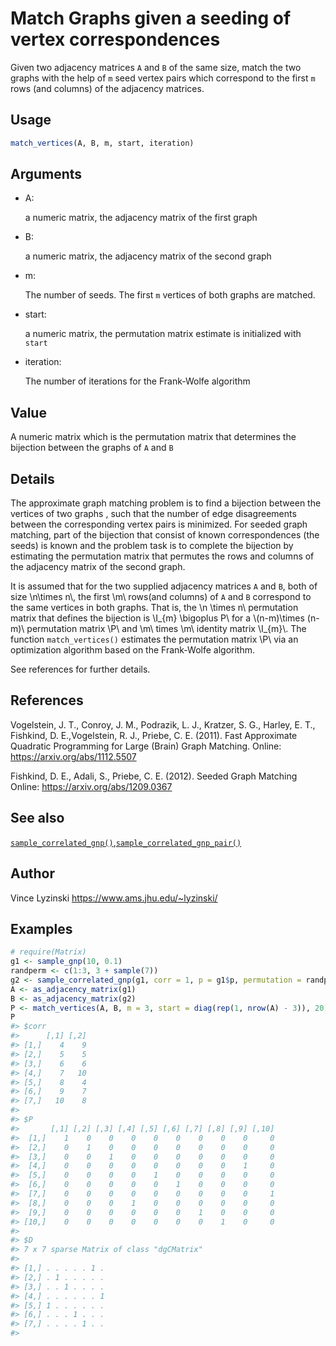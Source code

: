 # Match Graphs given a seeding of vertex correspondences

Given two adjacency matrices `A` and `B` of the same size, match the two
graphs with the help of `m` seed vertex pairs which correspond to the
first `m` rows (and columns) of the adjacency matrices.

## Usage

``` r
match_vertices(A, B, m, start, iteration)
```

## Arguments

- A:

  a numeric matrix, the adjacency matrix of the first graph

- B:

  a numeric matrix, the adjacency matrix of the second graph

- m:

  The number of seeds. The first `m` vertices of both graphs are
  matched.

- start:

  a numeric matrix, the permutation matrix estimate is initialized with
  `start`

- iteration:

  The number of iterations for the Frank-Wolfe algorithm

## Value

A numeric matrix which is the permutation matrix that determines the
bijection between the graphs of `A` and `B`

## Details

The approximate graph matching problem is to find a bijection between
the vertices of two graphs , such that the number of edge disagreements
between the corresponding vertex pairs is minimized. For seeded graph
matching, part of the bijection that consist of known correspondences
(the seeds) is known and the problem task is to complete the bijection
by estimating the permutation matrix that permutes the rows and columns
of the adjacency matrix of the second graph.

It is assumed that for the two supplied adjacency matrices `A` and `B`,
both of size \\n\times n\\, the first \\m\\ rows(and columns) of `A` and
`B` correspond to the same vertices in both graphs. That is, the \\n
\times n\\ permutation matrix that defines the bijection is \\I\_{m}
\bigoplus P\\ for a \\(n-m)\times (n-m)\\ permutation matrix \\P\\ and
\\m\\ times \\m\\ identity matrix \\I\_{m}\\. The function
`match_vertices()` estimates the permutation matrix \\P\\ via an
optimization algorithm based on the Frank-Wolfe algorithm.

See references for further details.

## References

Vogelstein, J. T., Conroy, J. M., Podrazik, L. J., Kratzer, S. G.,
Harley, E. T., Fishkind, D. E.,Vogelstein, R. J., Priebe, C. E. (2011).
Fast Approximate Quadratic Programming for Large (Brain) Graph Matching.
Online: <https://arxiv.org/abs/1112.5507>

Fishkind, D. E., Adali, S., Priebe, C. E. (2012). Seeded Graph Matching
Online: <https://arxiv.org/abs/1209.0367>

## See also

[`sample_correlated_gnp()`](https://r.igraph.org/reference/sample_correlated_gnp.md),[`sample_correlated_gnp_pair()`](https://r.igraph.org/reference/sample_correlated_gnp_pair.md)

## Author

Vince Lyzinski <https://www.ams.jhu.edu/~lyzinski/>

## Examples

``` r
# require(Matrix)
g1 <- sample_gnp(10, 0.1)
randperm <- c(1:3, 3 + sample(7))
g2 <- sample_correlated_gnp(g1, corr = 1, p = g1$p, permutation = randperm)
A <- as_adjacency_matrix(g1)
B <- as_adjacency_matrix(g2)
P <- match_vertices(A, B, m = 3, start = diag(rep(1, nrow(A) - 3)), 20)
P
#> $corr
#>      [,1] [,2]
#> [1,]    4    9
#> [2,]    5    5
#> [3,]    6    6
#> [4,]    7   10
#> [5,]    8    4
#> [6,]    9    7
#> [7,]   10    8
#> 
#> $P
#>       [,1] [,2] [,3] [,4] [,5] [,6] [,7] [,8] [,9] [,10]
#>  [1,]    1    0    0    0    0    0    0    0    0     0
#>  [2,]    0    1    0    0    0    0    0    0    0     0
#>  [3,]    0    0    1    0    0    0    0    0    0     0
#>  [4,]    0    0    0    0    0    0    0    0    1     0
#>  [5,]    0    0    0    0    1    0    0    0    0     0
#>  [6,]    0    0    0    0    0    1    0    0    0     0
#>  [7,]    0    0    0    0    0    0    0    0    0     1
#>  [8,]    0    0    0    1    0    0    0    0    0     0
#>  [9,]    0    0    0    0    0    0    1    0    0     0
#> [10,]    0    0    0    0    0    0    0    1    0     0
#> 
#> $D
#> 7 x 7 sparse Matrix of class "dgCMatrix"
#>                   
#> [1,] . . . . . 1 .
#> [2,] . 1 . . . . .
#> [3,] . . 1 . . . .
#> [4,] . . . . . . 1
#> [5,] 1 . . . . . .
#> [6,] . . . 1 . . .
#> [7,] . . . . 1 . .
#> 
```
